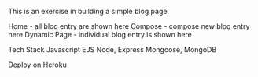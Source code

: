 This is an exercise in building a simple blog page

Home - all blog entry are shown here
Compose - compose new blog entry here
Dynamic Page - individual blog entry is shown here

Tech Stack
Javascript
EJS
Node, Express
Mongoose, MongoDB

Deploy on Heroku
